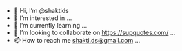 - 👋 Hi, I’m @shaktids
- 👀 I’m interested in ...
- 🌱 I’m currently learning ...
- 💞️ I’m looking to collaborate on https://supquotes.com/ ...
- 📫 How to reach me shakti.ds@gmail.com ...

<!---
shaktids/shaktids is a ✨ special ✨ repository because its `README.md` (this file) appears on your GitHub profile.
You can click the Preview link to take a look at your changes.
--->
